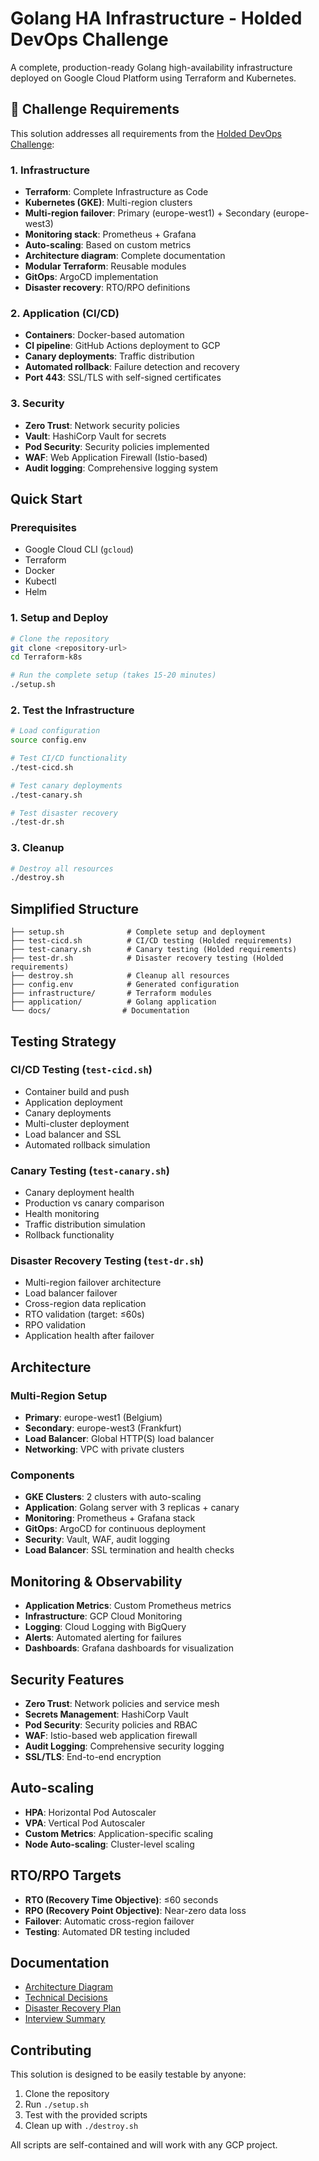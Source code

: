 # Golang HA Infrastructure - Holded DevOps Challenge

A complete, production-ready Golang high-availability infrastructure deployed on Google Cloud Platform using Terraform and Kubernetes.

## 🎯 Challenge Requirements

This solution addresses all requirements from the [Holded DevOps Challenge](https://github.com/holdedhub/careers/tree/main/challenges/devops):

### 1. Infrastructure
- **Terraform**: Complete Infrastructure as Code
- **Kubernetes (GKE)**: Multi-region clusters
- **Multi-region failover**: Primary (europe-west1) + Secondary (europe-west3)
- **Monitoring stack**: Prometheus + Grafana
- **Auto-scaling**: Based on custom metrics
- **Architecture diagram**: Complete documentation
- **Modular Terraform**: Reusable modules
- **GitOps**: ArgoCD implementation
- **Disaster recovery**: RTO/RPO definitions

### 2. Application (CI/CD)
- **Containers**: Docker-based automation
- **CI pipeline**: GitHub Actions deployment to GCP
- **Canary deployments**: Traffic distribution
- **Automated rollback**: Failure detection and recovery
- **Port 443**: SSL/TLS with self-signed certificates

### 3. Security
- **Zero Trust**: Network security policies
- **Vault**: HashiCorp Vault for secrets
- **Pod Security**: Security policies implemented
- **WAF**: Web Application Firewall (Istio-based)
- **Audit logging**: Comprehensive logging system

## Quick Start

### Prerequisites
- Google Cloud CLI (`gcloud`)
- Terraform
- Docker
- Kubectl
- Helm

### 1. Setup and Deploy
```bash
# Clone the repository
git clone <repository-url>
cd Terraform-k8s

# Run the complete setup (takes 15-20 minutes)
./setup.sh
```

### 2. Test the Infrastructure
```bash
# Load configuration
source config.env

# Test CI/CD functionality
./test-cicd.sh

# Test canary deployments
./test-canary.sh

# Test disaster recovery
./test-dr.sh
```

### 3. Cleanup
```bash
# Destroy all resources
./destroy.sh
```

## Simplified Structure

```
├── setup.sh              # Complete setup and deployment
├── test-cicd.sh          # CI/CD testing (Holded requirements)
├── test-canary.sh        # Canary testing (Holded requirements)
├── test-dr.sh            # Disaster recovery testing (Holded requirements)
├── destroy.sh            # Cleanup all resources
├── config.env            # Generated configuration
├── infrastructure/       # Terraform modules
├── application/          # Golang application
└── docs/                # Documentation
```

## Testing Strategy

### CI/CD Testing (`test-cicd.sh`)
- Container build and push
- Application deployment
- Canary deployments
- Multi-cluster deployment
- Load balancer and SSL
- Automated rollback simulation

### Canary Testing (`test-canary.sh`)
- Canary deployment health
- Production vs canary comparison
- Health monitoring
- Traffic distribution simulation
- Rollback functionality

### Disaster Recovery Testing (`test-dr.sh`)
- Multi-region failover architecture
- Load balancer failover
- Cross-region data replication
- RTO validation (target: ≤60s)
- RPO validation
- Application health after failover

## Architecture

### Multi-Region Setup
- **Primary**: europe-west1 (Belgium)
- **Secondary**: europe-west3 (Frankfurt)
- **Load Balancer**: Global HTTP(S) load balancer
- **Networking**: VPC with private clusters

### Components
- **GKE Clusters**: 2 clusters with auto-scaling
- **Application**: Golang server with 3 replicas + canary
- **Monitoring**: Prometheus + Grafana stack
- **GitOps**: ArgoCD for continuous deployment
- **Security**: Vault, WAF, audit logging
- **Load Balancer**: SSL termination and health checks

## Monitoring & Observability

- **Application Metrics**: Custom Prometheus metrics
- **Infrastructure**: GCP Cloud Monitoring
- **Logging**: Cloud Logging with BigQuery
- **Alerts**: Automated alerting for failures
- **Dashboards**: Grafana dashboards for visualization

## Security Features

- **Zero Trust**: Network policies and service mesh
- **Secrets Management**: HashiCorp Vault
- **Pod Security**: Security policies and RBAC
- **WAF**: Istio-based web application firewall
- **Audit Logging**: Comprehensive security logging
- **SSL/TLS**: End-to-end encryption

## Auto-scaling

- **HPA**: Horizontal Pod Autoscaler
- **VPA**: Vertical Pod Autoscaler
- **Custom Metrics**: Application-specific scaling
- **Node Auto-scaling**: Cluster-level scaling

## RTO/RPO Targets

- **RTO (Recovery Time Objective)**: ≤60 seconds
- **RPO (Recovery Point Objective)**: Near-zero data loss
- **Failover**: Automatic cross-region failover
- **Testing**: Automated DR testing included

## Documentation

- [Architecture Diagram](docs/ARCHITECTURE_DIAGRAM.md)
- [Technical Decisions](docs/TECHNICAL_DECISIONS.md)
- [Disaster Recovery Plan](docs/DISASTER_RECOVERY_PLAN.md)
- [Interview Summary](docs/INTERVIEW_SUMMARY.md)

## Contributing

This solution is designed to be easily testable by anyone:
1. Clone the repository
2. Run `./setup.sh`
3. Test with the provided scripts
4. Clean up with `./destroy.sh`

All scripts are self-contained and will work with any GCP project.